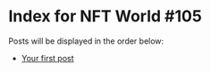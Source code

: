 # Index for NFT World #105
Posts will be displayed in the order below:

- [Your first post](./001-first.md)

